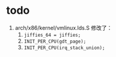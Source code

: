 # todo

1. arch/x86/kernel/vmlinux.lds.S 修改了：
   1. `jiffies_64 = jiffies;`
   2. `INIT_PER_CPU(gdt_page);`
   3. `INIT_PER_CPU(irq_stack_union);`
